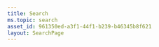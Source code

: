 ```yaml
---
title: Search
ms.topic: search
asset_id: 961350ed-a3f1-44f1-b239-b46345b8f621
layout: SearchPage
---
```

